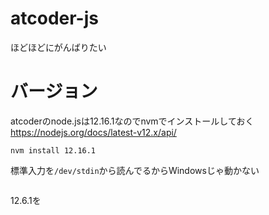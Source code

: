 # atcoder-js

ほどほどにがんばりたい

# バージョン
atcoderのnode.jsは12.16.1なのでnvmでインストールしておく
https://nodejs.org/docs/latest-v12.x/api/

```
nvm install 12.16.1
```

標準入力を`/dev/stdin`から読んでるからWindowsじゃ動かない


```

```

12.6.1を